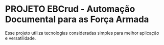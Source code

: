 # PROJETO EBCrud - Automação Documental para as Força Armada
 Esse projeto utiliza tecnologias consideradas simples para melhor aplicação e versatilidade.
